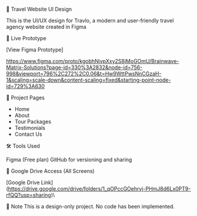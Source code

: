 🚀 Travel Website UI Design 


This is the UI/UX design for Travlo, a modern and user-friendly travel agency website created in Figma

 🔗 Live Prototype
 
 [View Figma Prototype]
 
https://www.figma.com/proto/kgobhNjvpXxy2S8jMoGOmU/Brainwave-Matrix-Solutions?page-id=330%3A2832&node-id=756-998&viewport=796%2C272%2C0.06&t=Hw9WttPwsNnCGzaH-1&scaling=scale-down&content-scaling=fixed&starting-point-node-id=729%3A630


 📁 Project Pages
- Home
- About
- Tour Packages
- Testimonials
- Contact Us
  
🛠️ Tools Used

Figma (Free plan)
GitHub for versioning and sharing

📎 Google Drive Access (All Screens)

[Google Drive Link]
(https://drive.google.com/drive/folders/1_qOPccGOehrvj-PHmJ8d6Lx0PT9-rfQQ?usp=sharing)\

💬 Note
This is a design-only project. No code has been implemented.

